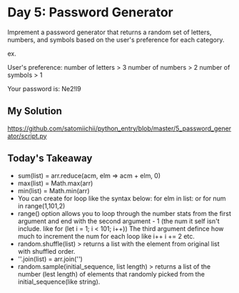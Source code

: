 # Day 5: Password Generator

Imprement a password generator that returns a random set of letters, numbers, and symbols based on the user's preference for each category.

ex.

User's preference:
number of letters > 3
number of numbers > 2
number of symbols > 1

Your password is: Ne2!l9

## My Solution

https://github.com/satomiichii/python_entry/blob/master/5_password_generator/script.py

## Today's Takeaway

- sum(list) = arr.reduce(acm, elm => acm + elm, 0)
- max(list) = Math.max(arr)
- min(list) = Math.min(arr)
- You can create for loop like the syntax below:
  for elm in list: or
  for num in range(1,101,2)
- range() option allows you to loop through the number stats from the first argument and end with the second argument - 1 (the num it self isn't include. like for (let i = 1; i < 101; i++))
  The third argument defince how much to increment the num for each loop like i++ i += 2 etc.
- random.shuffle(list) > returns a list with the element from original list with shuffled order.
- ''.join(list) = arr.join('')
- random.sample(initial_sequence, list length) > returns a list of the number (lest length) of elements that randomly picked from the initial_sequence(like string).

